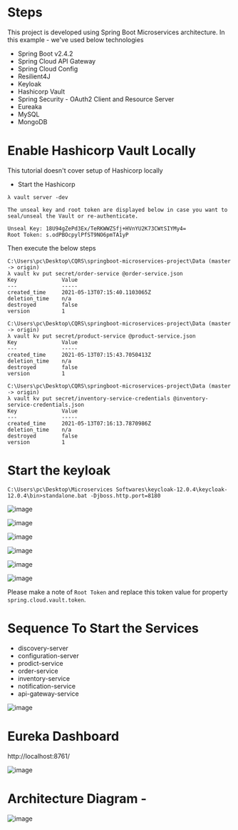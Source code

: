 # Steps 

This project is developed using Spring Boot Microservices architecture. In this example - we've used below technologies
- Spring Boot v2.4.2
- Spring Cloud API Gateway
- Spring Cloud Config
- Resilient4J
- Keyloak
- Hashicorp Vault
- Spring Security - OAuth2 Client and Resource Server
- Eureaka
- MySQL
- MongoDB

# Enable Hashicorp Vault Locally

This tutorial doesn't cover setup of Hashicorp locally
- Start the Hashicorp

```curl
λ vault server -dev

The unseal key and root token are displayed below in case you want to
seal/unseal the Vault or re-authenticate.

Unseal Key: 18U94gZePd3Ex/TeRKWWZSfj+HVnYU2K73CWtSIYMy4=
Root Token: s.odPBOcpylPfST9NO6pmTA1yP
```

Then execute the below steps

```curl
C:\Users\pc\Desktop\CQRS\springboot-microservices-project\Data (master -> origin)
λ vault kv put secret/order-service @order-service.json
Key              Value
---              -----
created_time     2021-05-13T07:15:40.1103065Z
deletion_time    n/a
destroyed        false
version          1

C:\Users\pc\Desktop\CQRS\springboot-microservices-project\Data (master -> origin)
λ vault kv put secret/product-service @product-service.json
Key              Value
---              -----
created_time     2021-05-13T07:15:43.7050413Z
deletion_time    n/a
destroyed        false
version          1

C:\Users\pc\Desktop\CQRS\springboot-microservices-project\Data (master -> origin)
λ vault kv put secret/inventory-service-credentials @inventory-service-credentials.json
Key              Value
---              -----
created_time     2021-05-13T07:16:13.7870986Z
deletion_time    n/a
destroyed        false
version          1

```

# Start the keyloak

```
C:\Users\pc\Desktop\Microservices Softwares\keycloak-12.0.4\keycloak-12.0.4\bin>standalone.bat -Djboss.http.port=8180
```

![image](https://user-images.githubusercontent.com/54174687/118106551-5a6a2100-b3fb-11eb-90a2-0062f317f250.png)

![image](https://user-images.githubusercontent.com/54174687/118106596-62c25c00-b3fb-11eb-93e0-13fdf9e33df3.png)

![image](https://user-images.githubusercontent.com/54174687/118106615-66ee7980-b3fb-11eb-8626-64dbb00497b8.png)

![image](https://user-images.githubusercontent.com/54174687/118106623-69e96a00-b3fb-11eb-9ca4-4deca460dc3f.png)

![image](https://user-images.githubusercontent.com/54174687/118106634-6c4bc400-b3fb-11eb-97e4-206cad014b91.png)

![image](https://user-images.githubusercontent.com/54174687/118106645-6eae1e00-b3fb-11eb-8e93-3f8540ad8a78.png)



Please make a note of `Root Token` and replace this token value for property `spring.cloud.vault.token`.

# Sequence To Start the Services
- discovery-server
- configuration-server
- prodict-service
- order-service
- inventory-service
- notification-service
- api-gateway-service


![image](https://user-images.githubusercontent.com/54174687/118103619-bf237c80-b3f7-11eb-9522-649e5ce495ea.png)

# Eureka Dashboard
http://localhost:8761/

![image](https://user-images.githubusercontent.com/54174687/118105592-34904c80-b3fa-11eb-86c2-c6829489aab6.png)




# Architecture Diagram - 

![image](https://user-images.githubusercontent.com/54174687/118103295-6358f380-b3f7-11eb-8ee8-c767ff93c3fe.png)
